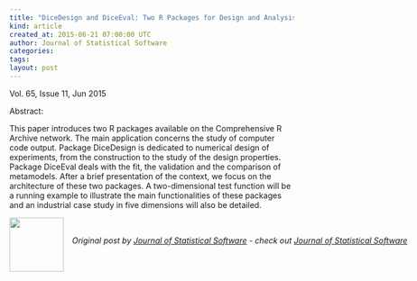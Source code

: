 ```yaml
---
title: "DiceDesign and DiceEval: Two R Packages for Design and Analysis of Computer Experiments"
kind: article
created_at: 2015-06-21 07:00:00 UTC
author: Journal of Statistical Software
categories: 
tags: 
layout: post
---
```

<p>Vol. 65, Issue 11, Jun 2015</p><p>Abstract: <p>This paper introduces two R packages available on the Comprehensive R Archive network. The main application concerns the study of computer code output. Package DiceDesign is dedicated to numerical design of experiments, from the construction to the study of the design properties. Package DiceEval deals with the fit, the validation and the comparison of metamodels. After a brief presentation of the context, we focus on the architecture of these two packages. A two-dimensional test function will be a running example to illustrate the main functionalities of these packages and an industrial case study in five dimensions will also be detailed.</p></p><div class="author">
  <img src="" style="width: 96px; height: 96;">
  <span style="position: absolute; padding: 32px 15px;">
    <i>Original post by <a href="http://twitter.com/">Journal of Statistical Software</a> - check out <a href="http://www.jstatsoft.org/rss">Journal of Statistical Software</a></i>
  </span>
</div>
